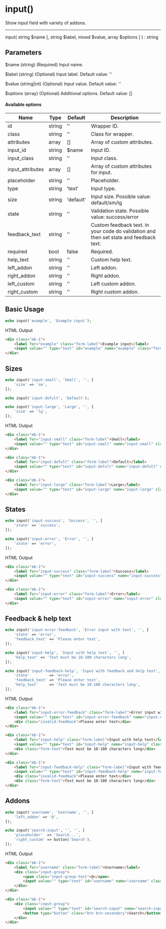 # input()

Show input field with variety of addons.

---

input( string $name [, string $label, mixed $value, array $options ] ) : string

## Parameters

$name (string) (Required) Input name.

$label (string) (Optional) Input label. Default value: ''

$value (string|int) (Optional) Input value. Default value: ''

$options (array) (Optional) Additional options. Default value: []

#### Available options

| Name             | Type   | Default   | Description                                                                            |
|------------------|--------|-----------|----------------------------------------------------------------------------------------|
| id               | string | ''        | Wrapper ID.                                                                            |
| class            | string | ''        | Class for wrapper.                                                                     |
| attributes       | array  | []        | Array of custom attributes.                                                            |
| input_id         | string | $name     | Input ID.                                                                              |
| input_class      | string | ''        | Input class.                                                                           |
| input_attributes | array  | []        | Array of custom attributes for input.                                                  |
| placeholder      | string | ''        | Placeholder.                                                                           |
| type             | string | 'text'    | Input type.                                                                            |
| size             | string | 'default' | Input size. Possible value: default/sm/lg                                              |
| state            | string | ''        | Validation state. Possible value: success/error                                        |
| feedback_text    | string | ''        | Custom feedback text. In your code do validation and then set state and feedback text. |
| required         | bool   | false     | Required.                                                                              |
| help_text        | string | ''        | Custom help text.                                                                      |
| left_addon       | string | ''        | Left addon.                                                                            |
| right_addon      | string | ''        | Right addon.                                                                           |
| left_custom      | string | ''        | Left custom addon.                                                                     |
| right_custom     | string | ''        | Right custom addon.                                                                    |

## Basic Usage

```php
echo input('example', 'Example input');
```

<span class="html-output">HTML Output</span>

```html
<div class="mb-1">
    <label for="example" class="form-label">Example input</label>
    <input value="" type="text" id="example" name="example" class="form-control" aria-label="Example input">
</div>
```

## Sizes

```php
echo input('input-small', 'Small', '', [
    'size' => 'sm',
]);

echo input('input-defult', 'Default');

echo input('input-large', 'Large', '', [
    'size' => 'lg',
]);
```

<span class="html-output">HTML Output</span>

```html
<div class="mb-1">
    <label for="input-small" class="form-label">Small</label>
    <input value="" type="text" id="input-small" name="input-small" class="form-control form-control-sm" aria-label="Small">
</div>

<div class="mb-1">
    <label for="input-defult" class="form-label">Default</label>
    <input value="" type="text" id="input-defult" name="input-defult" class="form-control" aria-label="Default">
</div>

<div class="mb-1">
    <label for="input-large" class="form-label">Large</label>
    <input value="" type="text" id="input-large" name="input-large" class="form-control form-control-lg" aria-label="Large">
</div>
```

## States

```php
echo input('input-success', 'Success', '', [
    'state' => 'success',
]);

echo input('input-error', 'Error', '', [
    'state' => 'error',
]);
```

<span class="html-output">HTML Output</span>

```html
<div class="mb-1">
    <label for="input-success" class="form-label">Success</label>
    <input value="" type="text" id="input-success" name="input-success" class="form-control is-valid" aria-label="Success">
</div>

<div class="mb-1">
    <label for="input-error" class="form-label">Error</label>
    <input value="" type="text" id="input-error" name="input-error" class="form-control is-invalid" aria-label="Error">
</div>
```

## Feedback & help text

```php
echo input('input-error-feedback', 'Error input with text', '', [
    'state' => 'error',
    'feedback_text' => 'Please enter text',
]);

echo input('input-help', 'Input with help text', '', [
    'help_text' => 'Text must be 10-100 characters long',
]);

echo input('input-feedback-help', 'Input with feedback and help text', '', [
    'state'         => 'error',
    'feedback_text' => 'Please enter text',
    'help_text'     => 'Text must be 10-100 characters long',
]);
```

<span class="html-output">HTML Output</span>

```html
<div class="mb-1">
    <label for="input-error-feedback" class="form-label">Error input with text</label>
    <input value="" type="text" id="input-error-feedback" name="input-error-feedback" class="form-control is-invalid" aria-label="Error input with text">
    <div class="invalid-feedback">Please enter text</div>
</div>

<div class="mb-1">
    <label for="input-help" class="form-label">Input with help text</label>
    <input value="" type="text" id="input-help" name="input-help" class="form-control" aria-label="Input with help text">
    <div class="form-text">Text must be 10-100 characters long</div>
</div>

<div class="mb-1">
    <label for="input-feedback-help" class="form-label">Input with feedback and help text</label>
    <input value="" type="text" id="input-feedback-help" name="input-feedback-help" class="form-control is-invalid" aria-label="Input with feedback and help text">
    <div class="invalid-feedback">Please enter text</div>
    <div class="form-text">Text must be 10-100 characters long</div>
</div>
```

## Addons

```php
echo input('username', 'Username', '', [
    'left_addon' => '@',
]);

echo input('search-input', '', '', [
    'placeholder'  => 'Search...',
    'right_custom' => button('Search'),
]);
```

<span class="html-output">HTML Output</span>

```html
<div class="mb-1">
    <label for="username" class="form-label">Username</label>
    <div class="input-group">
        <span class="input-group-text">@</span>
        <input value="" type="text" id="username" name="username" class="form-control" aria-label="Username">
    </div>
</div>

<div class="mb-1">
    <div class="input-group">
        <input value="" type="text" id="search-input" name="search-input" placeholder="Search..." class="form-control" aria-label="">
        <button type="button" class="btn btn-secondary">Search</button>
    </div>
</div>
```
